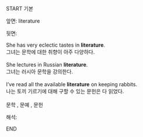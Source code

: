 START
기본

앞면:
literature


뒷면:
<div>She has very eclectic tastes in <strong>literature</strong>. </div><div><div>그녀는 문학에 대한 취향이 아주 다양하다.</div></div><div><br></div><div><div>She lectures in Russian <strong>literature</strong>. </div><div><div>그녀는 러시아 문학을 강의한다.</div></div></div><div><br></div><div><div>I’ve read all the available <b>literature</b> on keeping rabbits. </div><div>나는 토끼 기르기에 대해 구할 수 있는 문헌은 다 읽었다.</div></div><div><br></div><div>문학 , 문예 , 문헌</div>


해석:

END